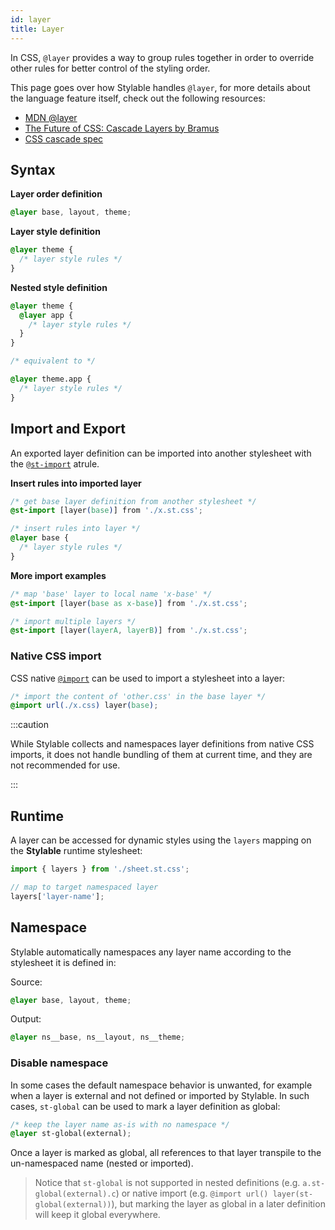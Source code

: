```yaml
---
id: layer
title: Layer
---
```


In CSS, `@layer` provides a way to group rules together in order to override other rules for better control of the styling order.

This page goes over how Stylable handles `@layer`, for more details about the language feature itself, check out the following resources:

- [MDN @layer](https://developer.mozilla.org/en-US/docs/Web/CSS/@layer)
- [The Future of CSS: Cascade Layers by Bramus](https://www.bram.us/2021/09/15/the-future-of-css-cascade-layers-css-at-layer/)
- [CSS cascade spec](https://drafts.csswg.org/css-cascade-5/#layering)

## Syntax

**Layer order definition**

```css
@layer base, layout, theme;
```

**Layer style definition**

```css
@layer theme {
  /* layer style rules */
}
```

**Nested style definition**

```css
@layer theme {
  @layer app {
    /* layer style rules */
  }
}

/* equivalent to */

@layer theme.app {
  /* layer style rules */
}
```

## Import and Export

An exported layer definition can be imported into another stylesheet with the [`@st-import`](./imports.md) atrule.

**Insert rules into imported layer**

```css
/* get base layer definition from another stylesheet */
@st-import [layer(base)] from './x.st.css';

/* insert rules into layer */
@layer base {
  /* layer style rules */
}
```

**More import examples**

```css
/* map 'base' layer to local name 'x-base' */
@st-import [layer(base as x-base)] from './x.st.css';

/* import multiple layers */
@st-import [layer(layerA, layerB)] from './x.st.css';
```

### Native CSS import

CSS native [`@import`](https://developer.mozilla.org/en-US/docs/Web/CSS/@import) can be used to import a stylesheet into a layer:

```css
/* import the content of 'other.css' in the base layer */
@import url(./x.css) layer(base);
```

:::caution

While Stylable collects and namespaces layer definitions from native CSS imports, it does not handle bundling of them at current time, and they are not recommended for use.

:::

## Runtime

A layer can be accessed for dynamic styles using the `layers` mapping on the **Stylable** runtime stylesheet:

```js
import { layers } from './sheet.st.css';

// map to target namespaced layer
layers['layer-name'];
```

## Namespace

Stylable automatically namespaces any layer name according to the stylesheet it is defined in:

Source:

```css
@layer base, layout, theme;
```

Output:

```css
@layer ns__base, ns__layout, ns__theme;
```

### Disable namespace

In some cases the default namespace behavior is unwanted, for example when a layer is external and not defined or imported by Stylable. In such cases, `st-global` can be used to mark a layer definition as global:

```css
/* keep the layer name as-is with no namespace */
@layer st-global(external);
```

Once a layer is marked as global, all references to that layer transpile to the un-namespaced name (nested or imported).

> Notice that `st-global` is not supported in nested definitions (e.g. `a.st-global(external).c`) or native import (e.g. `@import url() layer(st-global(external))`), but marking the layer as global in a later definition will keep it global everywhere.
